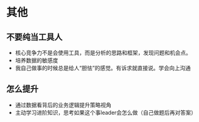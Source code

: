 # 其他

## 不要纯当工具人

- 核心竞争力不是会使用工具，而是分析的思路和框架，发现问题和机会点。
- 培养数据的敏感度
- 我自己做事的时候总是给人“胆怯”的感觉。有诉求就直接说。学会向上沟通

## 怎么提升

- 通过数据看背后的业务逻辑提升策略视角
- 主动学习进阶知识，思考如果这个事leader会怎么做（自己做题后再对答案）
